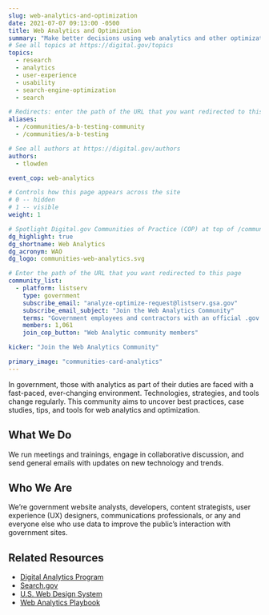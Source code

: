 ```yaml
---
slug: web-analytics-and-optimization
date: 2021-07-07 09:13:00 -0500
title: Web Analytics and Optimization
summary: "Make better decisions using web analytics and other optimization strategies."
# See all topics at https://digital.gov/topics
topics:
  - research
  - analytics
  - user-experience
  - usability
  - search-engine-optimization
  - search

# Redirects: enter the path of the URL that you want redirected to this page
aliases:
  - /communities/a-b-testing-community
  - /communities/a-b-testing

# See all authors at https://digital.gov/authors
authors:
  - tlowden

event_cop: web-analytics

# Controls how this page appears across the site
# 0 -- hidden
# 1 -- visible
weight: 1

# Spotlight Digital.gov Communities of Practice (COP) at top of /communities
dg_highlight: true
dg_shortname: Web Analytics
dg_acronym: WAO
dg_logo: communities-web-analytics.svg

# Enter the path of the URL that you want redirected to this page
community_list:
  - platform: listserv
    type: government
    subscribe_email: "analyze-optimize-request@listserv.gsa.gov"
    subscribe_email_subject: "Join the Web Analytics Community"
    terms: "Government employees and contractors with an official .gov or .mil email are eligible to join."
    members: 1,061
    join_cop_button: "Web Analytic community members"

kicker: "Join the Web Analytics Community"

primary_image: "communities-card-analytics"
---
```


In government, those with analytics as part of their duties are faced with a fast-paced, ever-changing environment. Technologies, strategies, and tools change regularly. This community aims to uncover best practices, case studies, tips, and tools for web analytics and optimization.

## What We Do

We run meetings and trainings, engage in collaborative discussion, and send general emails with updates on new technology and trends.

## Who We Are

We’re government website analysts, developers, content strategists, user experience (UX) designers, communications professionals, or any and everyone else who use data to improve the public’s interaction with government sites.

## Related Resources

- [Digital Analytics Program](https://digital.gov/guides/dap/)
- [Search.gov](https://search.gov/)
- [U.S. Web Design System](https://designsystem.digital.gov/)
- [Web Analytics Playbook](https://digital.gov/guides/web-analytics-playbook/)

